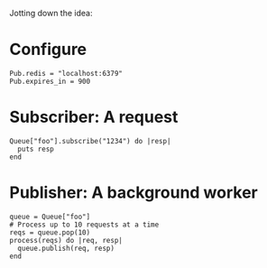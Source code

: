 Jotting down the idea:

# Configure

    Pub.redis = "localhost:6379"
    Pub.expires_in = 900

# Subscriber: A request

    Queue["foo"].subscribe("1234") do |resp|
      puts resp
    end

# Publisher: A background worker

    queue = Queue["foo"]
    # Process up to 10 requests at a time
    reqs = queue.pop(10)
    process(reqs) do |req, resp|
      queue.publish(req, resp)
    end
